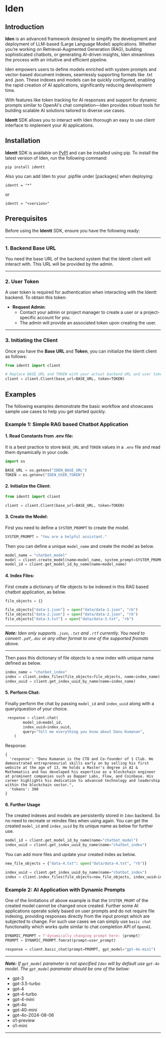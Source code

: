 # Iden

## Introduction

**Iden** is an advanced framework designed to simplify the development and deployment of LLM-based (Large Language Model) applications. Whether you’re working on Retrieval-Augmented Generation (RAG), building sophisticated chatbots, or generating AI-driven insights, Iden streamlines the process with an intuitive and efficient pipeline.

Iden empowers users to define models enriched with system prompts and vector-based document indexes, seamlessly supporting formats like .txt and .json. These indexes and models can be quickly configured, enabling the rapid creation of AI applications, significantly reducing development time.

With features like token tracking for AI responses and support for dynamic prompts similar to OpenAI's chat completion—Iden provides robust tools for building scalable AI solutions tailored to diverse use cases.

**Identt** SDK allows you to interact with Iden thorough an easy to use client interface to implement your AI applications.
## Installation

**Identt** SDK is available on [PyPI](https://pypi.org/project/identt/) and can be installed using pip. To install the latest version of Iden, run the following command:

```
pip install identt
```

Also you can add Iden to your .pipfile under [packages] when deploying:

```
identt = "*" 
```

or

```
identt = "<version>" 
```

## Prerequisites

Before using the **Identt** SDK, ensure you have the following ready:

---

### 1. Backend Base URL
You need the base URL of the backend system that the Identt client will interact with. This URL will be provided by the admin.

---

### 2. User Token
A user token is required for authentication when interacting with the Identt backend. To obtain this token:
- **Request Admin**:
  - Contact your admin or project manager to create a user or a project-specific account for you.
  - The admin will provide an associated token upon creating the user.

---

### 3. Initiating the Client
Once you have the **Base URL** and **Token**, you can initialize the Identt client as follows:

```python
from identt import client

# Replace BASE_URL and TOKEN with your actual backend URL and user token
client = client.Client(base_url=BASE_URL, token=TOKEN)
```

## Examples

The following examples demonstrate the basic workflow and showcases sample use cases to help you get started quickly.

### Example 1: Simple RAG based Chatbot Application

#### 1. Read Constants from .env file:

It is a best practice to store `BASE_URL` and `TOKEN` values in a `.env` file and read them dynamically in your code.

```python
import os

BASE_URL = os.getenv("IDEN_BASE_URL")
TOKEN = os.getenv("IDEN_USER_TOKEN")
```

#### 2. Initialize the Client:

```python
from identt import client

client = client.Client(base_url=BASE_URL, token=TOKEN)
```

#### 3. Create the Model:

First you need to define a `SYSTEM_PROMPT` to create the model.

```python
SYSTEM_PROMPT = "You are a helpful assistant."
```

Then you can define a unique `model_name` and create the model as below.
```python
model_name = "chatbot_model"
model = client.create_model(name=model_name, system_prompt=SYSTEM_PROMPT)
model_id = client.get_model_id_by_name(name=model_name)
```

#### 4. Index Files:

First create a dictionary of file objects to be indexed in this RAG based chatbot application, as below.

```python
file_objects = {}

file_objects["data-1.json"] = open("data/data-1.json", "rb")
file_objects["data-2.json"] = open("data/data-2.json", "rb")
file_objects["data-3.txt"] = open("data/data-3.txt", "rb")
```

***
***Note:*** *Iden only supports `.json`, `.txt` and `.rtf` currently. You need to convert `.pdf`,`.doc` or any other format to one of the supported fromats above.*
***

Then pass this dictionary of file objects to a new index with unique name defined as below.

```python
index_name = "chatbot_index"
index = client.index_files(file_objects=file_objects, name=index_name)
index_uuid = client.get_index_uuid_by_name(name=index_name)
```
#### 5. Perform Chat:

Finally perform the chat by passing `model_id` and `index_uuid` along with a query/question of your choice.

```python
 response = client.chat(
        model_id=model_id,
        index_uuid=index_uuid,
        query="Tell me everything you know about Danu Kumanan",
    )
```

Response:
```
{
  'response': "Danu Kumanan is the CTO and Co-founder of 1 Club. He demonstrated entrepreneurial skills early on by selling his first website at the age of 13. He holds a Master's degree in AI & Mathematics and has developed his expertise as a blockchain engineer at prominent companies such as Dapper Labs, Flow, and Coinbase. His career highlights his dedication to advanced technology and leadership within the blockchain sector.", 
  'tokens': 390
}
```

#### 6. Further Usage

The created indexes and models are persistently stored in `Iden` backend. So no need to recreate or reindex files when using again. You can get the created `model_id` and `index_uuid` by its unique name as below for further use.

```python
model_id = client.get_model_id_by_name(name="chatbot_model")
index_uuid = client.get_index_uuid_by_name(name="chatbot_index")
```

You can add more files and update your created index as below.

```python
new_file_objects = {"data-4.txt": open("data/data-4.txt", "rb")}

index_uuid = client.get_index_uuid_by_name(name="chatbot_index")
index = client.index_files(file_objects=new_file_objects, index_uuid=index_uuid)
```

### Example 2: AI Application with Dynamic Prompts

One of the limitations of above example is that the `SYSTEM_PROMT` of the created model cannot be changed once created. Further some AI applications operate solely based on user prompts and do not require file indexing, providing responses directly from the input prompt which are subjected to change. For such use cases we can simply use `basic chat` functionality which works quite similar to chat completion API of `OpenAI`.

```python
DYNAMIC_PROMPT = f'dynamically changing prompt here: {prompt}'
PROMPT = DYNAMIC_PROMPT.fomrat(prompt=user_prompt)

response = client.basic_chat(prompt=PROMPT, gpt_model="gpt-4o-mini")
```

***
***Note:*** *If `gpt_model` parameter is not specified `Iden` will by default use `gpt-4o` model. The `gpt_model` parameter should be one of the below:*
- gpt-3
- gpt-3.5-turbo
- gpt-4
- gpt-4-turbo
- gpt-4-mini
- gpt-4o
- gpt-40-mini
- gpt-4o-2024-08-06
- o1-preview
- o1-mini

***